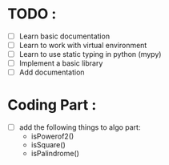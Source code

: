 # TODO :

- [ ] Learn basic documentation
- [ ] Learn to work with virtual environment
- [ ] Learn to use static typing in python (mypy)
- [ ] Implement a basic library
- [ ] Add documentation 

# Coding Part :

- [ ] add the following things to algo part:
    * isPowerof2()
    * isSquare()
    * isPalindrome()
